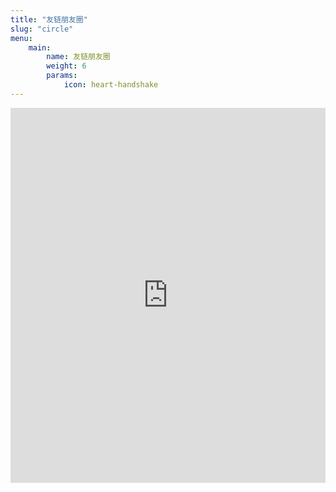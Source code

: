 ```yaml
---
title: "友链朋友圈"
slug: "circle"
menu:
    main:
        name: 友链朋友圈
        weight: 6
        params: 
            icon: heart-handshake
---
```


<iframe src="https://mumulhl.eu.org/friend-circle/" width="100%" height="600rem" style="border:none;" scrolling="no"></iframe>
<!-- <iframe src="http://0.0.0.0:8000/" width="100%" height="600rem" style="border:none;" scrolling="no"></iframe> -->
